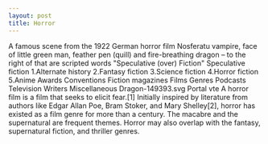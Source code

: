 ```yaml
---
layout: post
title: Horror
---
```


A famous scene from the 1922 German horror film Nosferatu
vampire, face of little green man, feather pen (quill) and fire-breathing dragon – to the right of that are scripted words "Speculative (over) Fiction"
Speculative fiction
1.Alternate history
2.Fantasy fiction
3.Science fiction
4.Horror fiction
5.Anime Awards Conventions Fiction magazines Films Genres Podcasts Television Writers
Miscellaneous
Dragon-149393.svg Portal
vte
A horror film is a film that seeks to elicit fear.[1] Initially inspired by literature from authors like Edgar Allan Poe, Bram Stoker, and Mary Shelley[2], horror has existed as a film genre for more than a century. The macabre and the supernatural are frequent themes. Horror may also overlap with the fantasy, supernatural fiction, and thriller genres.
